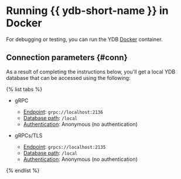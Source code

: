 # Running {{ ydb-short-name }} in Docker

For debugging or testing, you can run the YDB [Docker](https://docs.docker.com/get-docker/) container.

## Connection parameters {#conn}

As a result of completing the instructions below, you'll get a local YDB database that can be accessed using the following:

{% list tabs %}

- gRPC

   - [Endpoint](../../../../concepts/connect.md#endpoint): `grpc://localhost:2136`
   - [Database path](../../../../concepts/connect.md#database): `/local`
   - [Authentication](../../../../concepts/auth.md): Anonymous (no authentication)

- gRPCs/TLS

   - [Endpoint](../../../../concepts/connect.md#endpoint): `grpcs://localhost:2135`
   - [Database path](../../../../concepts/connect.md#database): `/local`
   - [Authentication](../../../../concepts/auth.md): Anonymous (no authentication)

{% endlist %}

